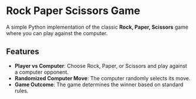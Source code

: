 # Rock Paper Scissors Game

A simple Python implementation of the classic **Rock, Paper, Scissors** game where you can play against the computer.

## Features
- **Player vs Computer**: Choose Rock, Paper, or Scissors and play against a computer opponent.
- **Randomized Computer Move**: The computer randomly selects its move.
- **Game Outcome**: The game determines the winner based on standard rules.


   
